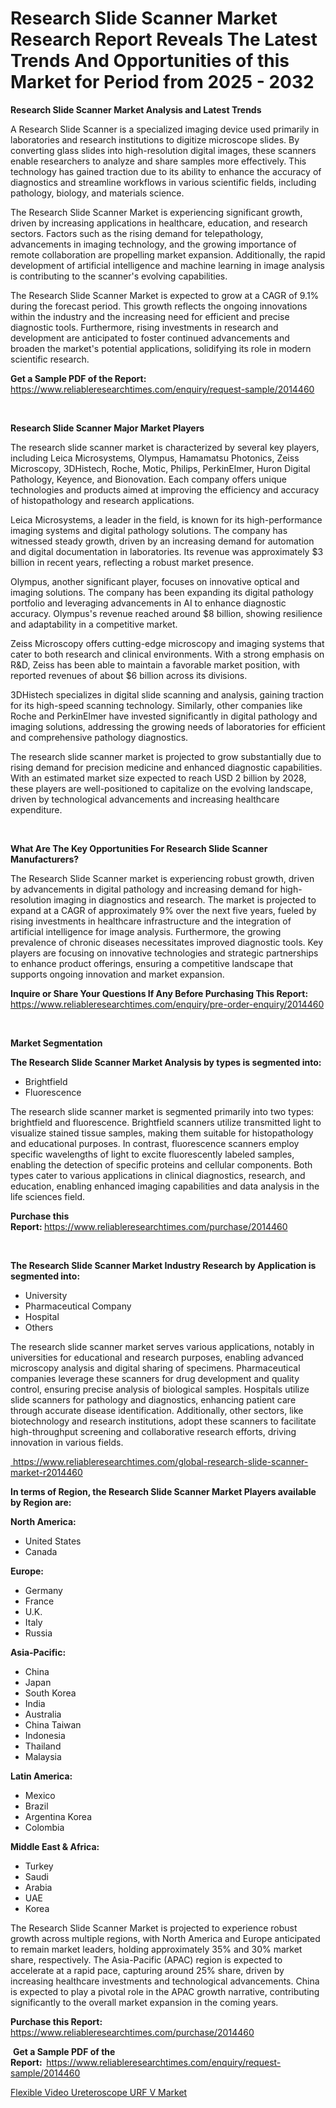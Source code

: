 <p><h1>Research Slide Scanner Market Research Report Reveals The Latest Trends And Opportunities of this Market for Period from 2025 - 2032</h1></p><p><strong>Research Slide Scanner Market Analysis and Latest Trends</strong></p>
<p><p>A Research Slide Scanner is a specialized imaging device used primarily in laboratories and research institutions to digitize microscope slides. By converting glass slides into high-resolution digital images, these scanners enable researchers to analyze and share samples more effectively. This technology has gained traction due to its ability to enhance the accuracy of diagnostics and streamline workflows in various scientific fields, including pathology, biology, and materials science.</p><p>The Research Slide Scanner Market is experiencing significant growth, driven by increasing applications in healthcare, education, and research sectors. Factors such as the rising demand for telepathology, advancements in imaging technology, and the growing importance of remote collaboration are propelling market expansion. Additionally, the rapid development of artificial intelligence and machine learning in image analysis is contributing to the scanner's evolving capabilities.</p><p>The Research Slide Scanner Market is expected to grow at a CAGR of 9.1% during the forecast period. This growth reflects the ongoing innovations within the industry and the increasing need for efficient and precise diagnostic tools. Furthermore, rising investments in research and development are anticipated to foster continued advancements and broaden the market's potential applications, solidifying its role in modern scientific research.</p></p>
<p><strong>Get a Sample PDF of the Report:&nbsp;</strong> <a href="https://www.reliableresearchtimes.com/enquiry/request-sample/2014460?utm_campaign=2193&utm_medium=2&utm_source=Github&utm_content=ia&utm_term=29032025&utm_id=research-slide-scanner">https://www.reliableresearchtimes.com/enquiry/request-sample/2014460</a></p>
<p>&nbsp;</p>
<p><strong>Research Slide Scanner Major Market Players</strong></p>
<p><p>The research slide scanner market is characterized by several key players, including Leica Microsystems, Olympus, Hamamatsu Photonics, Zeiss Microscopy, 3DHistech, Roche, Motic, Philips, PerkinElmer, Huron Digital Pathology, Keyence, and Bionovation. Each company offers unique technologies and products aimed at improving the efficiency and accuracy of histopathology and research applications.</p><p>Leica Microsystems, a leader in the field, is known for its high-performance imaging systems and digital pathology solutions. The company has witnessed steady growth, driven by an increasing demand for automation and digital documentation in laboratories. Its revenue was approximately $3 billion in recent years, reflecting a robust market presence.</p><p>Olympus, another significant player, focuses on innovative optical and imaging solutions. The company has been expanding its digital pathology portfolio and leveraging advancements in AI to enhance diagnostic accuracy. Olympus's revenue reached around $8 billion, showing resilience and adaptability in a competitive market.</p><p>Zeiss Microscopy offers cutting-edge microscopy and imaging systems that cater to both research and clinical environments. With a strong emphasis on R&D, Zeiss has been able to maintain a favorable market position, with reported revenues of about $6 billion across its divisions.</p><p>3DHistech specializes in digital slide scanning and analysis, gaining traction for its high-speed scanning technology. Similarly, other companies like Roche and PerkinElmer have invested significantly in digital pathology and imaging solutions, addressing the growing needs of laboratories for efficient and comprehensive pathology diagnostics.</p><p>The research slide scanner market is projected to grow substantially due to rising demand for precision medicine and enhanced diagnostic capabilities. With an estimated market size expected to reach USD 2 billion by 2028, these players are well-positioned to capitalize on the evolving landscape, driven by technological advancements and increasing healthcare expenditure.</p></p>
<p>&nbsp;</p>
<p><strong>What Are The Key Opportunities For Research Slide Scanner Manufacturers?</strong></p>
<p><p>The Research Slide Scanner market is experiencing robust growth, driven by advancements in digital pathology and increasing demand for high-resolution imaging in diagnostics and research. The market is projected to expand at a CAGR of approximately 9% over the next five years, fueled by rising investments in healthcare infrastructure and the integration of artificial intelligence for image analysis. Furthermore, the growing prevalence of chronic diseases necessitates improved diagnostic tools. Key players are focusing on innovative technologies and strategic partnerships to enhance product offerings, ensuring a competitive landscape that supports ongoing innovation and market expansion.</p></p>
<p><strong>Inquire or Share Your Questions If Any Before Purchasing This Report:</strong> <a href="https://www.reliableresearchtimes.com/enquiry/pre-order-enquiry/2014460?utm_campaign=2193&utm_medium=2&utm_source=Github&utm_content=ia&utm_term=29032025&utm_id=research-slide-scanner">https://www.reliableresearchtimes.com/enquiry/pre-order-enquiry/2014460</a></p>
<p>&nbsp;</p>
<p><strong>Market Segmentation</strong></p>
<p><strong>The Research Slide Scanner Market Analysis by types is segmented into:</strong></p>
<p><ul><li>Brightfield</li><li>Fluorescence</li></ul></p>
<p><p>The research slide scanner market is segmented primarily into two types: brightfield and fluorescence. Brightfield scanners utilize transmitted light to visualize stained tissue samples, making them suitable for histopathology and educational purposes. In contrast, fluorescence scanners employ specific wavelengths of light to excite fluorescently labeled samples, enabling the detection of specific proteins and cellular components. Both types cater to various applications in clinical diagnostics, research, and education, enabling enhanced imaging capabilities and data analysis in the life sciences field.</p></p>
<p><strong>Purchase this Report:&nbsp;</strong><a href="https://www.reliableresearchtimes.com/purchase/2014460?utm_campaign=2193&utm_medium=2&utm_source=Github&utm_content=ia&utm_term=29032025&utm_id=research-slide-scanner">https://www.reliableresearchtimes.com/purchase/2014460</a></p>
<p>&nbsp;</p>
<p><strong>The Research Slide Scanner Market Industry Research by Application is segmented into:</strong></p>
<p><ul><li>University</li><li>Pharmaceutical Company</li><li>Hospital</li><li>Others</li></ul></p>
<p><p>The research slide scanner market serves various applications, notably in universities for educational and research purposes, enabling advanced microscopy analysis and digital sharing of specimens. Pharmaceutical companies leverage these scanners for drug development and quality control, ensuring precise analysis of biological samples. Hospitals utilize slide scanners for pathology and diagnostics, enhancing patient care through accurate disease identification. Additionally, other sectors, like biotechnology and research institutions, adopt these scanners to facilitate high-throughput screening and collaborative research efforts, driving innovation in various fields.</p></p>
<p><a href="https://www.reliableresearchtimes.com/global-research-slide-scanner-market-r2014460?utm_campaign=2193&utm_medium=2&utm_source=Github&utm_content=ia&utm_term=29032025&utm_id=research-slide-scanner">&nbsp;https://www.reliableresearchtimes.com/global-research-slide-scanner-market-r2014460</a></p>
<p><strong>In terms of Region, the Research Slide Scanner Market Players available by Region are:</strong></p>
<p>
    <p> <strong> North America: </strong>
        <ul>
            <li>United States</li>
            <li>Canada</li>
        </ul>
        </p> 
    <p> <strong> Europe: </strong>
        <ul>
            <li>Germany</li>
            <li>France</li>
            <li>U.K.</li>
            <li>Italy</li>
            <li>Russia</li>
        </ul>
        </p> 
    <p> <strong> Asia-Pacific: </strong>
        <ul>
            <li>China</li>
            <li>Japan</li>
            <li>South Korea</li>
            <li>India</li>
            <li>Australia</li>
            <li>China Taiwan</li>
            <li>Indonesia</li>
            <li>Thailand</li>
            <li>Malaysia</li>
        </ul>
        </p> 
    <p> <strong> Latin America: </strong>
        <ul>
            <li>Mexico</li>
            <li>Brazil</li>
            <li>Argentina Korea</li>
            <li>Colombia</li>
        </ul>
        </p> 
    <p> <strong> Middle East & Africa: </strong>
        <ul>
            <li>Turkey</li>
            <li>Saudi</li>
            <li>Arabia</li>
            <li>UAE</li>
            <li>Korea</li>
        </ul>
    </p>
    </p>
<p><p>The Research Slide Scanner Market is projected to experience robust growth across multiple regions, with North America and Europe anticipated to remain market leaders, holding approximately 35% and 30% market share, respectively. The Asia-Pacific (APAC) region is expected to accelerate at a rapid pace, capturing around 25% share, driven by increasing healthcare investments and technological advancements. China is expected to play a pivotal role in the APAC growth narrative, contributing significantly to the overall market expansion in the coming years. </p></p>
<p><strong>Purchase this Report: </strong><a href="https://www.reliableresearchtimes.com/purchase/2014460?utm_campaign=2193&utm_medium=2&utm_source=Github&utm_content=ia&utm_term=29032025&utm_id=research-slide-scanner">https://www.reliableresearchtimes.com/purchase/2014460</a></p>
<p>&nbsp;<strong>Get a Sample PDF of the Report:&nbsp;&nbsp;</strong><a href="https://www.reliableresearchtimes.com/enquiry/request-sample/2014460?utm_campaign=2193&utm_medium=2&utm_source=Github&utm_content=ia&utm_term=29032025&utm_id=research-slide-scanner">https://www.reliableresearchtimes.com/enquiry/request-sample/2014460</a></p>
<p><strong></strong></p>
<p><p><a href="https://github.com/ygfu6u/Market-Research-Report-List-2/blob/main/flexible-video-ureteroscope-urf-v-market.md?utm_campaign=2193&utm_medium=2&utm_source=Github&utm_content=ia&utm_term=29032025&utm_id=research-slide-scanner">Flexible Video Ureteroscope URF V Market</a></p></p>